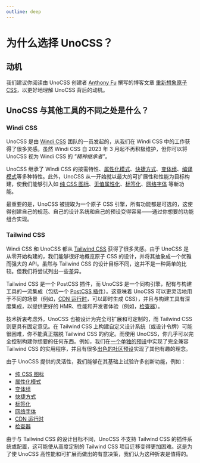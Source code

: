 ```yaml
---
outline: deep
---
```


# 为什么选择 UnoCSS？

## 动机

我们建议你阅读由 UnoCSS 创建者 [Anthony Fu](https://antfu.me/) 撰写的博客文章 [重新想象原子 CSS](https://antfu.me/posts/reimagine-atomic-css)，以更好地理解 UnoCSS 背后的动机。

## UnoCSS 与其他工具的不同之处是什么？

### Windi CSS

UnoCSS 是由 [Windi CSS](https://windicss.org/) 团队的一员发起的，从我们在 Windi CSS 中的工作获得了很多灵感。虽然 Windi CSS 自 2023 年 3 月起不再积极维护，但你可以将 UnoCSS 视为 Windi CSS 的 *"精神继承者"*。

UnoCSS 继承了 Windi CSS 的按需特性、[属性化模式](/presets/attributify)、[快捷方式](/config/shortcuts)、[变体组](/transformers/variant-group)、[编译模式](/transformers/compile-class)等多种特性。此外，UnoCSS 从一开始就以最大的可扩展性和性能为目标构建，使我们能够引入如 [纯 CSS 图标](/presets/icons)、[无值属性化](/presets/attributify#valueless-attributify)、[标签化](/presets/tagify)、[网络字体](/presets/web-fonts) 等新功能。

最重要的是，UnoCSS 被提取为一个原子 CSS 引擎，所有功能都是可选的，这使得创建自己的规范、自己的设计系统和自己的预设变得容易——通过你想要的功能组合实现。

### Tailwind CSS

Windi CSS 和 UnoCSS 都从 [Tailwind CSS](https://tailwindcss.com/) 获得了很多灵感。由于 UnoCSS 是从零开始构建的，我们能够很好地概览原子 CSS 的设计，并将其抽象成一个优雅而强大的 API。虽然与 Tailwind CSS 的设计目标不同，这并不是一种简单的比较。但我们将尝试列出一些差异。

Tailwind CSS 是一个 PostCSS 插件，而 UnoCSS 是一个同构引擎，配有与构建工具的一流集成（包括一个 [PostCSS 插件](/integrations/postcss)）。这意味着 UnoCSS 可以更灵活地用于不同的场景（例如，[CDN 运行时](/integrations/runtime)，可以即时生成 CSS），并且与构建工具有深度集成，以提供更好的 HMR、性能和开发者体验（例如，[检查器](/tools/inspector)）。

技术折衷考虑外，UnoCSS 也被设计为完全可扩展和可定制的，而 Tailwind CSS 则更具有固定意见。在 Tailwind CSS 上构建自定义设计系统（或设计令牌）可能很困难，你不能真正摆脱 Tailwind CSS 的约定。而使用 UnoCSS，你几乎可以完全控制构建你想要的任何东西。例如，我们在[一个单独的预设](/presets/wind)中实现了完全兼容 Tailwind CSS 的实用程序，并且有很多[出色的社区预设](/presets/community)实现了其他有趣的理念。

由于 UnoCSS 提供的灵活性，我们能够在其基础上试验许多创新功能，例如：

- [纯 CSS 图标](/presets/icons)
- [属性化模式](/presets/attributify)
- [变体组](/transformers/variant-group)
- [快捷方式](/config/shortcuts)
- [标签化](/presets/tagify)
- [网络字体](/presets/web-fonts)
- [CDN 运行时](/integrations/runtime)
- [检查器](/tools/inspector)

由于与 Tailwind CSS 的设计目标不同，UnoCSS 不支持 Tailwind CSS 的插件系统或配置，这可能使从高度定制的 Tailwind CSS 项目迁移变得更加困难。这是为了使 UnoCSS 高性能和可扩展而做出的有意决策，我们认为这种折衷是值得的。
